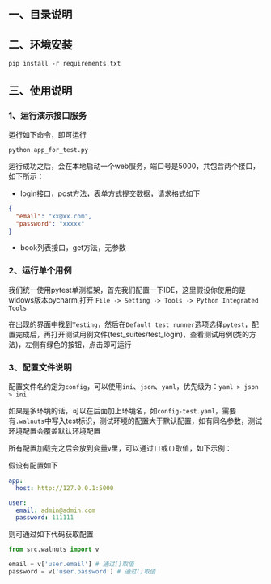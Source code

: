 ## 一、目录说明

## 二、环境安装
```shell script
pip install -r requirements.txt
```

## 三、使用说明
### 1、运行演示接口服务
运行如下命令，即可运行
```shell script
python app_for_test.py
```
运行成功之后，会在本地启动一个web服务，端口号是5000，共包含两个接口，如下所示：

- login接口，post方法，表单方式提交数据，请求格式如下
```json
{
  "email": "xx@xx.com",
  "password": "xxxxx"
}
```

- book列表接口，get方法，无参数

### 2、运行单个用例
我们统一使用pytest单测框架，首先我们配置一下IDE，这里假设你使用的是widows版本pycharm,打开 ``File -> Setting -> Tools -> Python Integrated Tools``

在出现的界面中找到``Testing``，然后在``Default test runner``选项选择``pytest``，配置完成后，再打开测试用例文件(test_suites/test_login)，查看测试用例(类的方法)，左侧有绿色的按钮，点击即可运行

### 3、配置文件说明
配置文件名约定为``config``，可以使用``ini``、``json``、``yaml``，优先级为：``yaml > json > ini``

如果是多环境的话，可以在后面加上环境名，如``config-test.yaml``，需要有``.walnuts``中写入test标识，测试环境的配置大于默认配置，如有同名参数，测试环境配置会覆盖默认环境配置

所有配置加载完之后会放到变量``v``里，可以通过``[]``或``()``取值，如下示例：

假设有配置如下
```yaml
app:
  host: http://127.0.0.1:5000

user:
  email: admin@admin.com
  password: 111111

```
则可通过如下代码获取配置

```python
from src.walnuts import v

email = v['user.email'] # 通过[]取值
password = v('user.password') # 通过()取值

```

